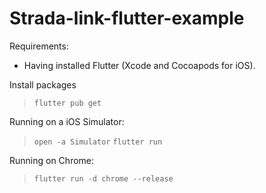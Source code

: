 # Strada-link-flutter-example

Requirements:

- Having installed Flutter (Xcode and Cocoapods for iOS).

Install packages
> `flutter pub get`

Running on a iOS Simulator:
> `open -a Simulator`
> `flutter run`

Running on Chrome:
> `flutter run -d chrome --release`